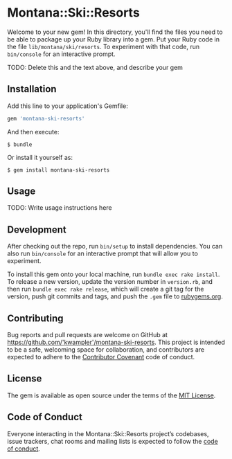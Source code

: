 # Montana::Ski::Resorts

Welcome to your new gem! In this directory, you'll find the files you need to be able to package up your Ruby library into a gem. Put your Ruby code in the file `lib/montana/ski/resorts`. To experiment with that code, run `bin/console` for an interactive prompt.

TODO: Delete this and the text above, and describe your gem

## Installation

Add this line to your application's Gemfile:

```ruby
gem 'montana-ski-resorts'
```

And then execute:

    $ bundle

Or install it yourself as:

    $ gem install montana-ski-resorts

## Usage

TODO: Write usage instructions here

## Development

After checking out the repo, run `bin/setup` to install dependencies. You can also run `bin/console` for an interactive prompt that will allow you to experiment.

To install this gem onto your local machine, run `bundle exec rake install`. To release a new version, update the version number in `version.rb`, and then run `bundle exec rake release`, which will create a git tag for the version, push git commits and tags, and push the `.gem` file to [rubygems.org](https://rubygems.org).

## Contributing

Bug reports and pull requests are welcome on GitHub at https://github.com/'kwampler'/montana-ski-resorts. This project is intended to be a safe, welcoming space for collaboration, and contributors are expected to adhere to the [Contributor Covenant](http://contributor-covenant.org) code of conduct.

## License

The gem is available as open source under the terms of the [MIT License](https://opensource.org/licenses/MIT).

## Code of Conduct

Everyone interacting in the Montana::Ski::Resorts project’s codebases, issue trackers, chat rooms and mailing lists is expected to follow the [code of conduct](https://github.com/'kwampler'/montana-ski-resorts/blob/master/CODE_OF_CONDUCT.md).
